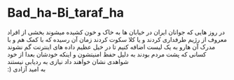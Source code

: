 # Bad_ha-Bi_taraf_ha

 در روز هایی که جوانان ایران در خیابان ها به خاک و خون کشیده میشوند بخشی از افراد معروف از رژیم طرفداری کردند و یا کلا سکوت کردند زمان آن رسیده که با کمک هم و با مدرک آن هارو به یک لیست اضافه کنیم تا در خیل عظیم داده های اینترنت گم نشوند<br />
کسانی که پشت مردم بودند به دلیل حفظ امنیتشون و اینکه خودشان بعدا از خود شواهدی نشان خواهند داد نیازی به ردیابی نیستند<br />
:) به امید آزادی<br />
